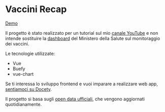 # Vaccini Recap

[Demo](https://stoic-snyder-5a0fe7.netlify.app/)

Il progetto è stato realizzato per un tutorial sul mio [canale YouTube](https://www.youtube.com/c/TheCarmhack) e non intende sostituire la [dashboard](https://www.governo.it/it/cscovid19/report-vaccini/) del Ministero della Salute sul monitoraggio dei vaccini.

Le tecnologie utilizzate:
- Vue
- Buefy
- vue-chart

Se ti interessa lo sviluppo frontend e vuoi imparare a realizzare web app, [sentiamoci su Docety](https://www.docety.com/coachs/27619/dettagli/Grimaldi+Adriano).

Il progetto si basa sugli [open data ufficiali](https://github.com/italia/covid19-opendata-vaccini), che vengono aggiornati quotidianamente.